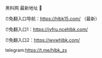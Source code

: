 黑料网 最新地址 👋

⏰免翻入口导航：https://hlbk15.com/ （最新）

⏰免翻入口1：https://jyfru.ncehlbk.com/

⏰免翻入口2：https://wvwhlbk.com/

telegram:https://t.me/hlbk_zx
